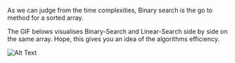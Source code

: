 As we can judge from the time complexities, Binary search is the go to method for a sorted array.

The GIF belows visualises Binary-Search and Linear-Search side by side on the same array. Hope, this gives you an idea of the algorithms efficiency.

![Alt Text](https://blog.penjee.com/wp-content/uploads/2015/04/binary-and-linear-search-animations.gif)